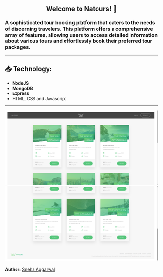<h2 align="center">Welcome to Natours! 💚</h2>


<h3>
A sophisticated tour booking platform that caters to the needs of discerning travelers. This platform offers a comprehensive array of features, allowing users to access detailed information about various tours and effortlessly book their preferred tour packages.
</h3>

<hr>

## 📥 Technology:

<ul>
    <li><b>NodeJS</b></li>
    <li><b>MongoDB</b></li>
    <li><b>Express</b></li>
    <li>HTML, CSS and Javascript</li>
</ul>

<hr>

<img src = "/ss/page1.png">
<img src = "/ss/page2.png">

**Author:** [Sneha Aggarwal](https://github.com/codebraker7)